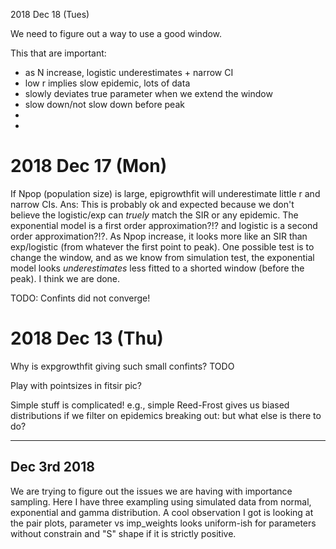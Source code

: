 2018 Dec 18 (Tues)

We need to figure out a way to use a good window.

This that are important: 
- as N increase, logistic underestimates + narrow CI
- low r implies slow epidemic, lots of data
- slowly deviates true parameter when we extend the window
- slow down/not slow down before peak
- 
- 

2018 Dec 17 (Mon)
=================

If Npop (population size) is large, epigrowthfit will underestimate little r and narrow CIs.
Ans: This is probably ok and expected because we don't believe the logistic/exp can _truely_ match the SIR or any epidemic. The exponential model is a first order approximation?!? and logistic is a second order approximation?!?. As Npop increase, it looks more like an SIR than exp/logistic (from whatever the first point to peak). One possible test is to change the window, and as we know from simulation test, the exponential model looks _underestimates_ less fitted to a shorted window (before the peak).
I think we are done.


TODO:
Confints did not converge!


2018 Dec 13 (Thu)
=================

Why is expgrowthfit giving such small confints? TODO

Play with pointsizes in fitsir pic?

Simple stuff is complicated! e.g., simple Reed-Frost gives us biased distributions if we filter on epidemics breaking out: but what else is there to do?

----------------------------------------------------------------------

## Dec 3rd 2018

We are trying to figure out the issues we are having with importance sampling. 
Here I have three exampling using simulated data from normal, exponential and gamma distribution. 
A cool observation I got is looking at the pair plots, parameter vs imp_weights looks uniform-ish for parameters without constrain and "S" shape if it is strictly positive.


